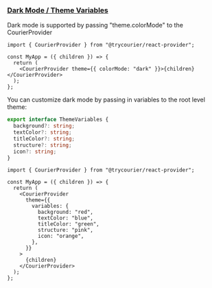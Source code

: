 ### [Dark Mode / Theme Variables](#dark-mode)

Dark mode is supported by passing "theme.colorMode" to the CourierProvider

```tsx
import { CourierProvider } from "@trycourier/react-provider";

const MyApp = ({ children }) => {
  return (
    <CourierProvider theme={{ colorMode: "dark" }}>{children}</CourierProvider>
  );
};
```

You can customize dark mode by passing in variables to the root level theme:

```typescript
export interface ThemeVariables {
  background?: string;
  textColor?: string;
  titleColor?: string;
  structure?: string;
  icon?: string;
}
```

```tsx
import { CourierProvider } from "@trycourier/react-provider";

const MyApp = ({ children }) => {
  return (
    <CourierProvider
      theme={{
        variables: {
          background: "red",
          textColor: "blue",
          titleColor: "green",
          structure: "pink",
          icon: "orange",
        },
      }}
    >
      {children}
    </CourierProvider>
  );
};
```

